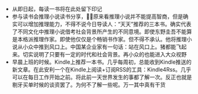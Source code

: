 *  从即日起，每读一书将在此处留下印记
*  参与读书会推理小说读书分享，原来看推理小说并不能提高智商，但是确实可以增加推理能力，不得不说今日导读人：“天天”推荐的三本书。确实代表了不同文化中推理小说借考社会背景所产生的不同意境。即使东野圭吾不能算是本格派推理作家。即使他仅仅是个畅销书作家。但不得不承认。他将推理小说从小众中推到风口上。中国某企业家有一句话：站在风口上。猪都能飞起来。切实说明了只要有一定的时代和社会背景。再小众的也能进入大众视野
*  早晨上班的时候。Kindle上推荐一本书。几乎每周初，总能收到Kindle推送的新文章。在此安利一个在Kindle上阅读+订阅RSS的工具：Kindle4Rss。几乎可以在每日工作开始之前。将此前一天世界发生的事都了解一次。反正也就是剔牙买单时候的谈资罢了。为何不了解一些呢。万一其中真有干货
